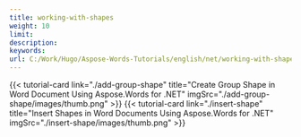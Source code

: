 ```yaml
---
title: working-with-shapes
weight: 10
limit:
description:
keywords:
url: C:/Work/Hugo/Aspose-Words-Tutorials/english/net/working-with-shapes
---
```

{{< tutorial-card link="./add-group-shape" title="Create Group Shape in Word Document Using Aspose.Words for .NET" imgSrc="./add-group-shape/images/thumb.png" >}}
{{< tutorial-card link="./insert-shape" title="Insert Shapes in Word Documents Using Aspose.Words for .NET" imgSrc="./insert-shape/images/thumb.png" >}}

